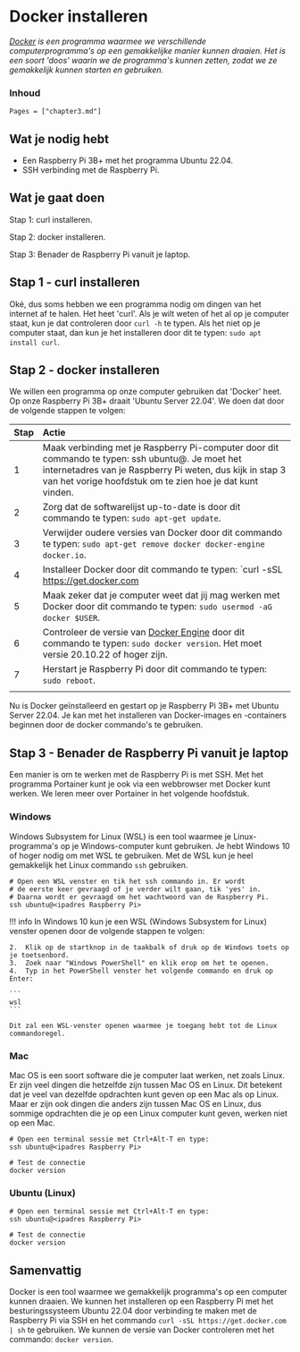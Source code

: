 # Docker installeren

*[Docker](https://nl.wikipedia.org/wiki/Docker_(software)) is een programma waarmee we verschillende computerprogramma's op een gemakkelijke manier kunnen draaien. Het is een soort 'doos' waarin we de programma's kunnen zetten, zodat we ze gemakkelijk kunnen starten en gebruiken.*

### Inhoud

```@contents
Pages = ["chapter3.md"]
```

## Wat je nodig hebt

- Een Raspberry Pi 3B+ met het programma Ubuntu 22.04. 
- SSH verbinding met de Raspberry Pi.

## Wat je gaat doen

Stap 1: curl installeren.

Stap 2: docker installeren.

Stap 3: Benader de Raspberry Pi vanuit je laptop. 

## Stap 1 - curl installeren

Oké, dus soms hebben we een programma nodig om dingen van het internet af te halen. Het heet 'curl'. Als je wilt weten of het al op je computer staat, kun je dat controleren door `curl -h` te typen. Als het niet op je computer staat, dan kun je het installeren door dit te typen: `sudo apt install curl`.

## Stap 2 - docker installeren

We willen een programma op onze computer gebruiken dat 'Docker' heet. Op onze Raspberry Pi 3B+ draait 'Ubuntu Server 22.04'. We doen dat door de volgende stappen te volgen:

|Stap        | Actie      |
|:---------- | :---------- |
| 1 | Maak verbinding met je Raspberry Pi-computer door dit commando te typen: ssh ubuntu@<ip-adres Raspberry pi>. Je moet het internetadres van je Raspberry Pi weten, dus kijk in stap 3 van het vorige hoofdstuk om te zien hoe je dat kunt vinden. |
| 2 | Zorg dat de softwarelijst up-to-date is door dit commando te typen: `sudo apt-get update`. |
| 3 | Verwijder oudere versies van Docker door dit commando te typen: `sudo apt-get remove docker docker-engine docker.io`. |
| 4 | Installeer Docker door dit commando te typen: `curl -sSL https://get.docker.com | sh`. |
| 5 | Maak zeker dat je computer weet dat jij mag werken met Docker door dit commando te typen: `sudo usermod -aG docker $USER`. |
| 6 | Controleer de versie van [Docker Engine](https://docs.docker.com/engine/release-notes/) door dit commando te typen: `sudo docker version`. Het moet versie 20.10.22 of hoger zijn. |
| 7 | Herstart je Raspberry Pi door dit commando te typen: `sudo reboot`. |
||

Nu is Docker geïnstalleerd en gestart op je Raspberry Pi 3B+ met Ubuntu Server 22.04. Je kan met het installeren van Docker-images en -containers beginnen door de docker commando's te gebruiken.

## Stap 3 - Benader de Raspberry Pi vanuit je laptop

Een manier is om te werken met de Raspberry Pi is met SSH. Met het programma Portainer kunt je ook via een webbrowser met Docker kunt werken. We leren meer over Portainer in het volgende hoofdstuk.

### Windows

Windows Subsystem for Linux (WSL) is een tool waarmee je Linux-programma's op je Windows-computer kunt gebruiken. Je hebt Windows 10 of hoger nodig om met WSL te gebruiken. Met de WSL kun je heel gemakkelijk het Linux commando `ssh` gebruiken. 

```
# Open een WSL venster en tik het ssh commando in. Er wordt
# de eerste keer gevraagd of je verder wilt gaan, tik 'yes' in. 
# Daarna wordt er gevraagd om het wachtwoord van de Raspberry Pi.
ssh ubuntu@<ipadres Raspberry Pi>
```

!!! info
    In Windows 10 kun je een WSL (Windows Subsystem for Linux) venster openen door de volgende stappen te volgen:

    2.  Klik op de startknop in de taakbalk of druk op de Windows toets op je toetsenbord.
    3.  Zoek naar "Windows PowerShell" en klik erop om het te openen.
    4.  Typ in het PowerShell venster het volgende commando en druk op Enter:

    ```
    wsl
    ```
    
    Dit zal een WSL-venster openen waarmee je toegang hebt tot de Linux commandoregel.

### Mac

Mac OS is een soort software die je computer laat werken, net zoals Linux. Er zijn veel dingen die hetzelfde zijn tussen Mac OS en Linux. Dit betekent dat je veel van dezelfde opdrachten kunt geven op een Mac als op Linux. Maar er zijn ook dingen die anders zijn tussen Mac OS en Linux, dus sommige opdrachten die je op een Linux computer kunt geven, werken niet op een Mac.

```
# Open een terminal sessie met Ctrl+Alt-T en type:
ssh ubuntu@<ipadres Raspberry Pi>

# Test de connectie
docker version
```

### Ubuntu (Linux)

```
# Open een terminal sessie met Ctrl+Alt-T en type:
ssh ubuntu@<ipadres Raspberry Pi>

# Test de connectie
docker version
```

## Samenvattig

Docker is een tool waarmee we gemakkelijk programma's op een computer kunnen draaien. We kunnen het installeren op een Raspberry Pi met het besturingssysteem Ubuntu 22.04 door verbinding te maken met de Raspberry Pi via SSH en het commando `curl -sSL https://get.docker.com | sh` te gebruiken. We kunnen de versie van Docker controleren met het commando: `docker version`.